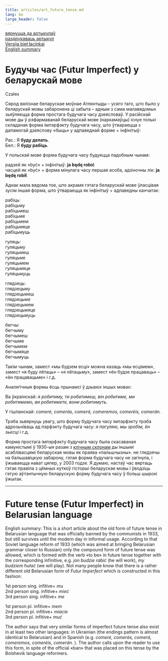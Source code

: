```yaml
---
title: articles/art_future_tense.md 
lang: be
large_header: false
---
```




<a href=»articles_by.html»>вярнуцца да артыкулаў</a><br />
<a href=»#»>раздрукаваць артыкул</a><br />
<a href=»articles/art_future_tense2.html»>Versija bieł.łacinkaj</a><br />
<a href=»#english»>English summary</a>

<h1 id=»будучы-час-futur-imperfect-у-беларускай-мове»>Будучы час (Futur Imperfect) у беларускай мове</h1>

Czalex


Сярод вялізнае беларускае моўнае Атлянтыды – усяго таго, што было у беларускай мовы забаронена ці забыта – адным з сама малавядомых зьяўляецца форма простага будучага часу дзеясловаў. У расійскай мове ды ў рэфармаванай беларускай мове (наркамаўцы) існуе толькі складаная форма імпэрфэкту будучага часу, што ўтвараецца з дапамогай дзеяслову «быць» у адпаведнай форме + інфінітыў:


Рас.: Я <strong>буду делать</strong>.<br />
Бел.: Я <strong>буду рабіць</strong>.


У польскай мове форма будучага часу будуецца падобным чынам:


радзей як «być» + інфінітыў: <strong>ja będę robić</strong><br />
часцей як «być» + форма мінулага часу першая асоба, адзіночны лік: <strong>ja będę robił</strong>.


Аднак мала вядома тое, што акрамя гэтага беларускай мове ўласцівая зусім іншая форма, што ўтвараецца як інфінітыў + адпаведны канчатак:

<table>
<colgroup>
<col style=»width: 25%» />
<col style=»width: 25%» />
<col style=»width: 25%» />
<col style=»width: 25%» />
</colgroup>
<tbody>
<tr class=»odd»>

рабіць:<br />
рабіць<span class=»underline»>му</span><br />
рабіць<span class=»underline»>меш</span><br />
рабіць<span class=»underline»>ме</span><br />
рабіць<span class=»underline»>мем</span><br />
рабіць<span class=»underline»>мяце</span><br />
рабіць<span class=»underline»>муць</span><br />

гуляць:<br />
гуляць<span class=»underline»>му</span><br />
гуляць<span class=»underline»>меш</span><br />
гуляць<span class=»underline»>ме</span><br />
гуляць<span class=»underline»>мем</span><br />
гуляць<span class=»underline»>мяце</span><br />
гуляць<span class=»underline»>муць</span><br />

глядзець:<br />
глядзець<span class=»underline»>му</span><br />
глядзець<span class=»underline»>меш</span><br />
глядзець<span class=»underline»>ме</span><br />
глядзець<span class=»underline»>мем</span><br />
глядзець<span class=»underline»>мяце</span><br />
глядзець<span class=»underline»>муць</span><br />

бегчы:<br />
бегчы<span class=»underline»>му</span><br />
бегчы<span class=»underline»>меш</span><br />
бегчы<span class=»underline»>ме</span><br />
бегчы<span class=»underline»>мем</span><br />
бегчы<span class=»underline»>мяце</span><br />
бегчы<span class=»underline»>муць</span><br />

Такім чынам, замест «мы будзем есці» можна казаць «мы есцімем», замест «я буду лётаць» – «я лётацьму», замест «ён будзе працаваць» – «ён працавацьме» і г.д.


Аналяґічныя формы ёсць прынамсі ў дзьвюх іншых мовах:


Ва ўкраінскай:  *я робитиму, ти робитимеш, він робитиме, ми робитимемо, ви робитимете, вони робитимуть.* 


У гішпанскай:  *comeré, comerás, comerá, comeremos, comeréis, comerán.* 


Трэба зьвярнуць увагу, што форму будучага часу імпэрфэкту трэба адрозьніваць ад пэрфэкту будучага часу:  *я пагуляю, мы зробім, ён зьесці*  і г.д.


Форма простага імпэрфэкту будучага часу была скасаваная камуністымі ў 1930-ыя разам з <a href=»articles/art_vocative.html»>клічным склонам</a> ды іншымі асаблівасцямі беларускае мовы як праява «пальшчызны». не гледзячы на бальшавіцкую забарону, гэтая форма будучага часу не загінула, і ўжываецца нават цяпер, у 2003 годзе. Я думаю, настаў час вяртаць гэтае правіла з цёмных куткоў гісторыі беларускае мовы і ўводзіць гэтую аўтэнтычную беларускую форму будучага часу ў больш шырокі ўжытак.

<hr />
<span id=»english»></span>
<h1 id=»future-tense-futur-imperfect-in-belarusian-language»>Future tense (Futur Imperfect) in Belarusian language</h1>

English summary: This is a short article about the old form of future tense in Belarusian language that was officially banned by the communists in 1933, but still survives until the modern day in informal usage. According to that Soviet language reform of 1933 (which was aimed at bringing Belarusian grammar closer to Russian) only the compound form of future tense was allowed, which is formed with the verb «to be» in future tense together with the corresponding infinitive, e.g.  *jon budzie rabić*  (he will work),  *my budziem hulać*  (we will play). Not many people know that there is a rather different old Belarusian form of  *Futur Imperfect*  which is constructed in this fashion:


1st person sing. infitive+ *mu* <br />
2nd person sing. infitive+ *mieć* <br />
3rd person sing. infitive+ *me* <br />

1st person pl. infitive+ *mem* <br />
2nd person pl. infitive+ *miacie* <br />
3rd person pl. infitive+ *muć* <br />

The author says that very similar forms of imperfect future tense also exist in at least two other languages: in Ukrainian (the endings pattern is almost identical to Belarusian) and in Spanish (e.g.  *comeré, comerás, comerá, comeremos, comeréis, comerán.* ). The author calls upon the reader to use this form, in spite of the official «ban» that was placed on this tense by the Bolshevik language reformers.


